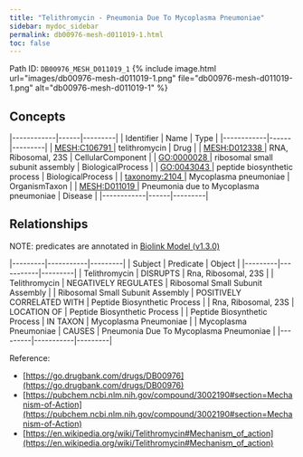 ```yaml
---
title: "Telithromycin - Pneumonia Due To Mycoplasma Pneumoniae"
sidebar: mydoc_sidebar
permalink: db00976-mesh-d011019-1.html
toc: false 
---
```



Path ID: `DB00976_MESH_D011019_1`
{% include image.html url="images/db00976-mesh-d011019-1.png" file="db00976-mesh-d011019-1.png" alt="db00976-mesh-d011019-1" %}

## Concepts

|------------|------|---------|
| Identifier | Name | Type    |
|------------|------|---------|
| <a href="https://identifiers.org/MESH:C106791">MESH:C106791 </a> | telithromycin | Drug |
| <a href="https://identifiers.org/MESH:D012338">MESH:D012338 </a> | RNA, Ribosomal, 23S | CellularComponent |
| <a href="https://identifiers.org/GO:0000028">GO:0000028 </a> | ribosomal small subunit assembly | BiologicalProcess |
| <a href="https://identifiers.org/GO:0043043">GO:0043043 </a> | peptide biosynthetic process | BiologicalProcess |
| <a href="https://identifiers.org/taxonomy:2104">taxonomy:2104 </a> | Mycoplasma pneumoniae | OrganismTaxon |
| <a href="https://identifiers.org/MESH:D011019">MESH:D011019 </a> | Pneumonia due to Mycoplasma pneumoniae | Disease |
|------------|------|---------|

## Relationships


NOTE: predicates are annotated in <a href="https://github.com/biolink/biolink-model/releases/tag/v1.3.0">Biolink Model (v1.3.0)</a>

|---------|-----------|---------|
| Subject | Predicate | Object  |
|---------|-----------|---------|
| Telithromycin | DISRUPTS | Rna, Ribosomal, 23S |
| Telithromycin | NEGATIVELY REGULATES | Ribosomal Small Subunit Assembly |
| Ribosomal Small Subunit Assembly | POSITIVELY CORRELATED WITH | Peptide Biosynthetic Process |
| Rna, Ribosomal, 23S | LOCATION OF | Peptide Biosynthetic Process |
| Peptide Biosynthetic Process | IN TAXON | Mycoplasma Pneumoniae |
| Mycoplasma Pneumoniae | CAUSES | Pneumonia Due To Mycoplasma Pneumoniae |
|---------|-----------|---------|

Reference: 
  - [https://go.drugbank.com/drugs/DB00976](https://go.drugbank.com/drugs/DB00976)
  - [https://pubchem.ncbi.nlm.nih.gov/compound/3002190#section=Mechanism-of-Action](https://pubchem.ncbi.nlm.nih.gov/compound/3002190#section=Mechanism-of-Action)
  - [https://en.wikipedia.org/wiki/Telithromycin#Mechanism_of_action](https://en.wikipedia.org/wiki/Telithromycin#Mechanism_of_action)

